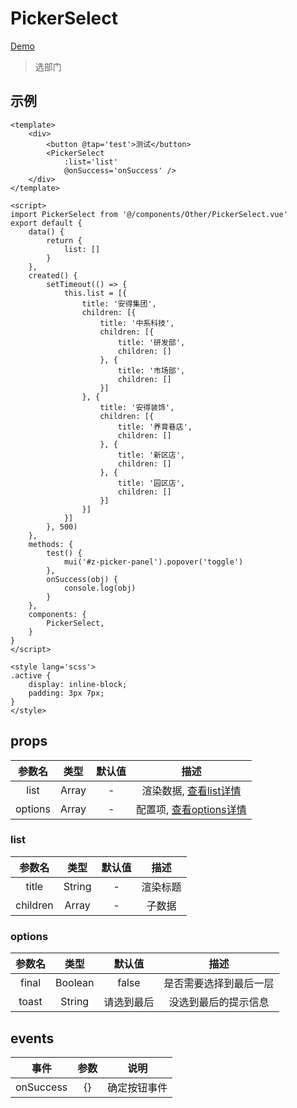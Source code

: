 # PickerSelect
[Demo](http://watasi.gitee.io/infozx_api/dist/#/pickerSelect.html)
> 选部门

## 示例
```vue{11}
<template>
	<div>
		<button @tap='test'>测试</button>
		<PickerSelect
			:list='list'
			@onSuccess='onSuccess' />
	</div>
</template>

<script>
import PickerSelect from '@/components/Other/PickerSelect.vue'
export default {
	data() {
		return {
			list: []
		}
	},
	created() {
		setTimeout(() => {
			this.list = [{
				title: '安得集团',
				children: [{
					title: '中系科技',
					children: [{
						title: '研发部',
						children: []
					}, {
						title: '市场部',
						children: []
					}]
				}, {
					title: '安得装饰',
					children: [{
						title: '养育巷店',
						children: []
					}, {
						title: '新区店',
						children: []
					}, {
						title: '园区店',
						children: []
					}]
				}]
			}]
		}, 500)
	},
	methods: {
		test() {
			mui('#z-picker-panel').popover('toggle')
		},
		onSuccess(obj) {
			console.log(obj)
		}
	},
	components: {
		PickerSelect,
	}
}
</script>

<style lang='scss'>
.active {
	display: inline-block;
	padding: 3px 7px;
}
</style>
```

## props
|参数名|类型|默认值|描述|
|:---:|:---:|:---:|:---:|
|list|Array|-|渲染数据, [查看list详情](#list)|
|options|Array|-|配置项, [查看options详情](#options)|

### list
|参数名|类型|默认值|描述|
|:---:|:---:|:---:|:---:|
|title|String|-|渲染标题|
|children|Array|-|子数据|

### options
|参数名|类型|默认值|描述|
|:---:|:---:|:---:|:---:|
|final|Boolean|false|是否需要选择到最后一层|
|toast|String|请选到最后|没选到最后的提示信息|

## events
|事件|参数|说明|
|:---:|:---:|:---:|
|onSuccess|{}|确定按钮事件|
